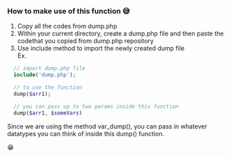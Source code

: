 ### How to make use of this function 😅  
1. Copy all the codes from dump.php  
2. Within your current directory, create a dump.php file and then paste the codethat you copied from dump.php repository  
3. Use include method to import the newly created dump file  
Ex.  
```php
  // import dump.php file  
  include('dump.php');  

  // to use the function  
  dump($arr1);  

  // you can pass up to two params inside this function  
  dump($arr1, $someVars)  
```  

Since we are using the method var_dump(), you can pass in whatever datatypes you can think of inside this dump() function.  

😁  
